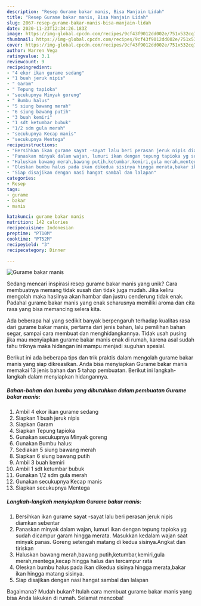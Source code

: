 ```yaml
---
description: "Resep Gurame bakar manis, Bisa Manjain Lidah"
title: "Resep Gurame bakar manis, Bisa Manjain Lidah"
slug: 2067-resep-gurame-bakar-manis-bisa-manjain-lidah
date: 2020-11-23T12:34:26.183Z
image: https://img-global.cpcdn.com/recipes/9cf43f9012dd002e/751x532cq70/gurame-bakar-manis-foto-resep-utama.jpg
thumbnail: https://img-global.cpcdn.com/recipes/9cf43f9012dd002e/751x532cq70/gurame-bakar-manis-foto-resep-utama.jpg
cover: https://img-global.cpcdn.com/recipes/9cf43f9012dd002e/751x532cq70/gurame-bakar-manis-foto-resep-utama.jpg
author: Warren Vega
ratingvalue: 3.1
reviewcount: 9
recipeingredient:
- "4 ekor ikan gurame sedang"
- "1 buah jeruk nipis"
- " Garam"
- " Tepung tapioka"
- "secukupnya Minyak goreng"
- " Bumbu halus"
- "5 siung bawang merah"
- "6 siung bawang putih"
- "3 buah kemiri"
- "1 sdt ketumbar bubuk"
- "1/2 sdm gula merah"
- "secukupnya Kecap manis"
- "secukupnya Mentega"
recipeinstructions:
- "Bersihkan ikan gurame sayat -sayat lalu beri perasan jeruk nipis diamkan sebentar"
- "Panaskan minyak dalam wajan, lumuri ikan dengan tepung tapioka yg sudah dicampur garam hingga merata. Masukkan kedalam wajan saat minyak panas. Goreng setengah matang di kedua sisinya.Angkat dan tiriskan"
- "Haluskan bawang merah,bawang putih,ketumbar,kemiri,gula merah,mentega,kecap hingga halus dan tercampur rata"
- "Oleskan bumbu halus pada ikan dikedua sisinya hingga merata,bakar ikan hingga matang sisinya."
- "Siap disajikan dengan nasi hangat sambal dan lalapan"
categories:
- Resep
tags:
- gurame
- bakar
- manis

katakunci: gurame bakar manis 
nutrition: 142 calories
recipecuisine: Indonesian
preptime: "PT10M"
cooktime: "PT52M"
recipeyield: "3"
recipecategory: Dinner

---
```



![Gurame bakar manis](https://img-global.cpcdn.com/recipes/9cf43f9012dd002e/751x532cq70/gurame-bakar-manis-foto-resep-utama.jpg)

Sedang mencari inspirasi resep gurame bakar manis yang unik? Cara membuatnya memang tidak susah dan tidak juga mudah. Jika keliru mengolah maka hasilnya akan hambar dan justru cenderung tidak enak. Padahal gurame bakar manis yang enak seharusnya memiliki aroma dan cita rasa yang bisa memancing selera kita.

Ada beberapa hal yang sedikit banyak berpengaruh terhadap kualitas rasa dari gurame bakar manis, pertama dari jenis bahan, lalu pemilihan bahan segar, sampai cara membuat dan menghidangkannya. Tidak usah pusing jika mau menyiapkan gurame bakar manis enak di rumah, karena asal sudah tahu triknya maka hidangan ini mampu menjadi suguhan spesial.




Berikut ini ada beberapa tips dan trik praktis dalam mengolah gurame bakar manis yang siap dikreasikan. Anda bisa menyiapkan Gurame bakar manis memakai 13 jenis bahan dan 5 tahap pembuatan. Berikut ini langkah-langkah dalam menyiapkan hidangannya.

<!--inarticleads1-->

##### Bahan-bahan dan bumbu yang dibutuhkan dalam pembuatan Gurame bakar manis:

1. Ambil 4 ekor ikan gurame sedang
1. Siapkan 1 buah jeruk nipis
1. Siapkan  Garam
1. Siapkan  Tepung tapioka
1. Gunakan secukupnya Minyak goreng
1. Gunakan  Bumbu halus:
1. Sediakan 5 siung bawang merah
1. Siapkan 6 siung bawang putih
1. Ambil 3 buah kemiri
1. Ambil 1 sdt ketumbar bubuk
1. Gunakan 1/2 sdm gula merah
1. Gunakan secukupnya Kecap manis
1. Siapkan secukupnya Mentega




<!--inarticleads2-->

##### Langkah-langkah menyiapkan Gurame bakar manis:

1. Bersihkan ikan gurame sayat -sayat lalu beri perasan jeruk nipis diamkan sebentar
1. Panaskan minyak dalam wajan, lumuri ikan dengan tepung tapioka yg sudah dicampur garam hingga merata. Masukkan kedalam wajan saat minyak panas. Goreng setengah matang di kedua sisinya.Angkat dan tiriskan
1. Haluskan bawang merah,bawang putih,ketumbar,kemiri,gula merah,mentega,kecap hingga halus dan tercampur rata
1. Oleskan bumbu halus pada ikan dikedua sisinya hingga merata,bakar ikan hingga matang sisinya.
1. Siap disajikan dengan nasi hangat sambal dan lalapan




Bagaimana? Mudah bukan? Itulah cara membuat gurame bakar manis yang bisa Anda lakukan di rumah. Selamat mencoba!
